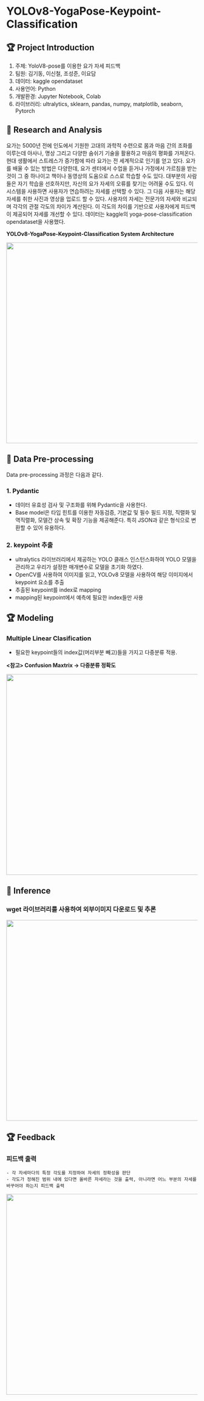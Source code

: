 # YOLOv8-YogaPose-Keypoint-Classification

## 🏆 Project Introduction
 1. 주제: YoloV8-pose를 이용한 요가 자세 피드백
 2. 팀원: 김기동, 이신철, 조성준, 이요담
 3. 데이터: kaggle opendataset
 4. 사용언어: Python
 5. 개발환경: Jupyter Notebook, Colab
 6. 라이브러리: ultralytics, sklearn, pandas, numpy, matplotlib, seaborn, Pytorch

    




## 📖 Research and Analysis

요가는 5000년 전에 인도에서 기원한 고대의 과학적 수련으로 몸과 마음 간의 조화를 이루는데 아사나, 명상 그리고 다양한 숨쉬기 기술을 활용하고 마음의 평화를 가져온다. 현대 생활에서 스트레스가 증가함에 따라 요가는 전 세계적으로 인기를 얻고 있다. 요가를 배울 수 있는 방법은 다양한데, 요가 센터에서 수업을 듣거나 가정에서 가르침을 받는 것이 그 중 하나이고 책이나 동영상의 도움으로 스스로 학습할 수도 있다. 대부분의 사람들은 자기 학습을 선호하지만, 자신의 요가 자세의 오류를 찾기는 어려울 수도 있다. 이 시스템을 사용하면 사용자가 연습하려는 자세를 선택할 수 있다. 그 다음 사용자는 해당 자세를 취한 사진과 영상을 업로드 할 수 있다. 사용자의 자세는 전문가의 자세와 비교되며 각각의 관절 각도의 차이가 계산된다. 이 각도의 차이를 기반으로 사용자에게 피드백이 제공되어 자세를 개선할 수 있다. 
데이터는 kaggle의 yoga-pose-classification opendataset을 사용했다.

**YOLOv8-YogaPose-Keypoint-Classification System Architecture**
<p align="center">
 <img src="https://github.com/SinChulLee/YoloV8-YogaPose-Keypoint-Classification/assets/145883892/7951f219-3004-4f69-b7e0-02a8c863f206" width="637" height="527">
</p>



## 📝 Data Pre-processing

Data pre-processing 과정은 다음과 같다.


###  1. Pydantic
   - 데이터 유효성 검사 및 구조화를 위해 Pydantic을 사용한다.
   - Base model은 타입 힌트를 이용한 자동검증, 기본값 및 필수 필드 지정, 직렬화 및 역직렬화, 모델간 상속 및 확장 기능을 제공해준다. 특히 JSON과 같은 형식으로 변환할 수 있어 유용하다.

###  2. keypoint 추출
   - ultralytics 라이브러리에서 제공하는 YOLO 클래스 인스턴스화하여 YOLO 모델을 관리하고 우리가 설정한 매개변수로 모델을 초기화 하였다.
   - OpenCV를 사용하여 이미지를 읽고, YOLOv8 모델을 사용하여 해당 이미지에서 keypoint 요소를 추출
   - 추출된 keypoint를 index로 mapping
   - mapping된 keypoint에서 예측에 필요한 index들만 사용




## 🏆 Modeling

### Multiple Linear Clasification 
   - 필요한 keypoint들의 index값(머리부분 빼고)들을 가지고 다중분류 적용.

**<참고> Confusion Maxtrix -> 다중분류 정확도**
<p align="center">
  <img src="https://github.com/SinChulLee/YoloV8-Pose-Keypoint-Classification/assets/145883892/e34f1f95-ed21-42fb-8214-36db0c415c4a" width="637" height="527">
</p>




## 📖 Inference

### wget 라이브러리를 사용하여 외부이미지 다운로드 및 추론

<p align="center">
  <img src="https://github.com/SinChulLee/YoloV8-YogaPose-Keypoint-Classification/assets/145883892/e79b4bc9-e9d2-4264-9417-b6c2aa74bf41" width="637" height="527">
</p>



## 🏆 Feedback

### 피드백 출력
    - 각 자세마다의 특정 각도를 지정하여 자세의 정확성을 판단
    - 각도가 정해진 범위 내에 있다면 올바른 자세라는 것을 출력, 아니라면 어느 부분의 자세를 바꾸어야 하는지 피드백 출력


<p align="center">
  <img src="https://github.com/SinChulLee/YoloV8-YogaPose-Keypoint-Classification/assets/145883892/ba2963f8-d03b-42f6-9d86-26fb3426f948" width="637" height="527">
</p>

